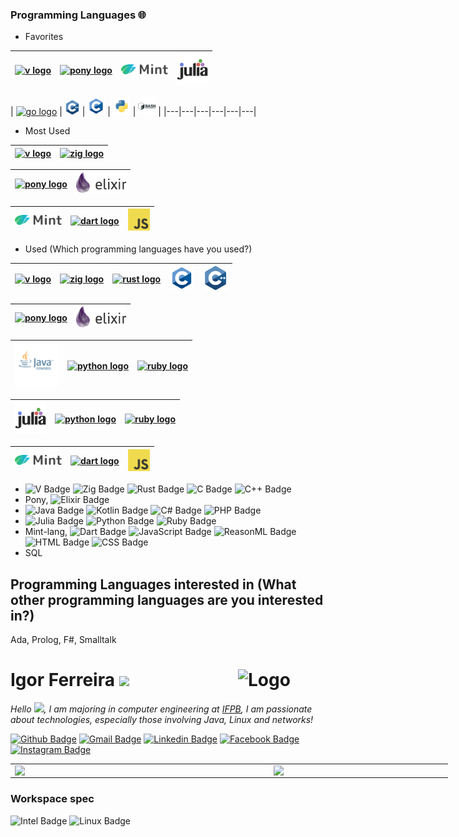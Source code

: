 ### Programming Languages 🌐
- Favorites

| [<img src="https://raw.githubusercontent.com/vlang/v-logo/master/dist/v-logo.svg?sanitize=true" alt="v logo" width="35">](https://vlang.io/) | [<img src="https://www.ponylang.io/images/logo.png" alt="pony logo" width="50">](https://www.ponylang.io/) | [<img src="https://raw.githubusercontent.com/mint-lang/mint/master/src/assets/mint-logo.svg" alt="mint logo" width="75">](https://www.mint-lang.com/) | [<img src="https://raw.githubusercontent.com/github/explore/cfd26557025b2ccaa2d3d25f3e518e29ebea05c5/topics/julia/julia.png" alt="julia logo" width="50">](https://julialang.org/) |
|---|---|---|---|

| [<img src="https://raw.githubusercontent.com/Delta456/Delta456/master/img/golang.png" alt="go logo" width="38">](https://golang.org/) | [<img src="https://raw.githubusercontent.com/github/explore/80688e429a7d4ef2fca1e82350fe8e3517d3494d/topics/cpp/cpp.png" alt="cpp logo" width="24">](https://isocpp.org/)  |  [<img src="https://raw.githubusercontent.com/github/explore/80688e429a7d4ef2fca1e82350fe8e3517d3494d/topics/c/c.png" alt="c logo" width="28">](http://www.open-std.org/jtc1/sc22/wg14/) |  [<img src="https://raw.githubusercontent.com/github/explore/80688e429a7d4ef2fca1e82350fe8e3517d3494d/topics/python/python.png" alt="python logo" width="28">](https://www.python.org/) | [<img src="https://raw.githubusercontent.com/github/explore/80688e429a7d4ef2fca1e82350fe8e3517d3494d/topics/bash/bash.png" alt="bash logo" width="28">](https://www.gnu.org/software/bash/)  |
|---|---|---|---|---|---|

- Most Used

| [<img src="https://raw.githubusercontent.com/vlang/v-logo/master/dist/v-logo.svg?sanitize=true" alt="v logo" width="35">](https://vlang.io/) | [<img src="https://camo.githubusercontent.com/99f388a65a6eed1d03fc9bc24c983debcb2445e07f53af825e28e69c049a6912/68747470733a2f2f7a69676c616e672e6f72672f7a69672d6c6f676f2e737667" alt="zig logo" width="70">](https://ziglang.org/) |
|---|---|

| [<img src="https://www.ponylang.io/images/logo.png" alt="pony logo" width="50">](https://www.ponylang.io/) | [<img src="https://raw.githubusercontent.com/elixir-lang/elixir-lang.github.com/master/images/logo/logo.png" alt="elixir logo" width="80">](https://elixir-lang.org/) |
|---|---|

| [<img src="https://raw.githubusercontent.com/mint-lang/mint/master/src/assets/mint-logo.svg" alt="mint logo" width="75">](https://www.mint-lang.com/) | [<img src="https://github.com/dart-lang/site-shared/blob/master/src/_assets/image/dart/logo%2Btext/vertical/default.svg" alt="dart logo" width="26">](https://dart.dev/) | [<img src="https://raw.githubusercontent.com/github/explore/80688e429a7d4ef2fca1e82350fe8e3517d3494d/topics/javascript/javascript.png" alt="js logo" width="35">](https://www.mint-lang.com/) |
|---|---|---|

- Used (Which programming languages have you used?)

| [<img src="https://raw.githubusercontent.com/vlang/v-logo/master/dist/v-logo.svg?sanitize=true" alt="v logo" width="35">](https://vlang.io/) | [<img src="https://camo.githubusercontent.com/99f388a65a6eed1d03fc9bc24c983debcb2445e07f53af825e28e69c049a6912/68747470733a2f2f7a69676c616e672e6f72672f7a69672d6c6f676f2e737667" alt="zig logo" width="70">](https://ziglang.org/) | [<img src="https://www.rust-lang.org/static/images/rust-logo-blk.svg" alt="rust logo" width="50">](https://www.rust-lang.org/) | [<img src="https://raw.githubusercontent.com/github/explore/f3e22f0dca2be955676bc70d6214b95b13354ee8/topics/c/c.png" alt="c logo" width="40">](https://www.cplusplus.com/reference/clibrary/) | [<img src="https://raw.githubusercontent.com/github/explore/180320cffc25f4ed1bbdfd33d4db3a66eeeeb358/topics/cpp/cpp.png" alt="c++ logo" width="40">](https://www.cplusplus.com/) |
|---|---|---|---|---|

| [<img src="https://www.ponylang.io/images/logo.png" alt="pony logo" width="50">](https://www.ponylang.io/) | [<img src="https://raw.githubusercontent.com/elixir-lang/elixir-lang.github.com/master/images/logo/logo.png" alt="elixir logo" width="80">](https://elixir-lang.org/) |
|---|---|

| [<img src="https://raw.githubusercontent.com/github/explore/80688e429a7d4ef2fca1e82350fe8e3517d3494d/topics/java/java.png" alt="java logo" width="70">](https://www.java.com/) | [<img src="https://www.python.org/static/img/python-logo-large.c36dccadd999.png?1576869008" alt="python logo" width="34">](https://www.python.org/) | [<img src="https://www.ruby-lang.org/images/header-ruby-logo.png" alt="ruby logo" width="35">](https://www.ruby-lang.org/) |
|---|---|---|

| [<img src="https://raw.githubusercontent.com/github/explore/cfd26557025b2ccaa2d3d25f3e518e29ebea05c5/topics/julia/julia.png" alt="julia logo" width="50">](https://julialang.org/) | [<img src="https://www.python.org/static/img/python-logo-large.c36dccadd999.png?1576869008" alt="python logo" width="34">](https://www.python.org/) | [<img src="https://www.ruby-lang.org/images/header-ruby-logo.png" alt="ruby logo" width="35">](https://www.ruby-lang.org/) |
|---|---|---|

| [<img src="https://raw.githubusercontent.com/mint-lang/mint/master/src/assets/mint-logo.svg" alt="mint logo" width="75">](https://www.mint-lang.com/) | [<img src="https://github.com/dart-lang/site-shared/blob/master/src/_assets/image/dart/logo%2Btext/vertical/default.svg" alt="dart logo" width="26">](https://dart.dev/) | [<img src="https://raw.githubusercontent.com/github/explore/80688e429a7d4ef2fca1e82350fe8e3517d3494d/topics/javascript/javascript.png" alt="js logo" width="35">](https://www.mint-lang.com/) |
|---|---|---|

- ![V Badge](https://img.shields.io/badge/V-%23ED8B00.svg?&style=for-the-badge&logo=v) ![Zig Badge](https://img.shields.io/badge/Zig-%23ED8B00.svg?&style=for-the-badge&logo=zig) ![Rust Badge](https://img.shields.io/badge/Rust-%23ED8B00.svg?&style=for-the-badge&logo=rust) ![C Badge](https://img.shields.io/badge/c%20-%2300599C.svg?&style=for-the-badge&logo=c&logoColor=white) ![C++ Badge](https://img.shields.io/badge/C++-%23ED8B00.svg?&style=for-the-badge&logo=Cplusplus)
- Pony, ![Elixir Badge](https://img.shields.io/badge/Elixir-%23ED8B00.svg?&style=for-the-badge&logo=Elixir)
- ![Java Badge](https://img.shields.io/badge/java-%23ED8B00.svg?&style=for-the-badge&logo=java&logoColor=white) ![Kotlin Badge](https://img.shields.io/badge/Kotlin-%23ED8B00.svg?&style=for-the-badge&logo=Kotlin) ![C# Badge](https://img.shields.io/badge/C\#-%23ED8B00.svg?&style=for-the-badge&logo=C#) ![PHP Badge](https://img.shields.io/badge/PHP-%23ED8B00.svg?&style=for-the-badge&logo=PHP)
- ![Julia Badge](https://img.shields.io/badge/Julia-%23ED8B00.svg?&style=for-the-badge&logo=julia) ![Python Badge](https://img.shields.io/badge/python%20-%2314354C.svg?&style=for-the-badge&logo=python) ![Ruby Badge](https://img.shields.io/badge/Ruby-%23ED8B00.svg?&style=for-the-badge&logo=ruby)
- Mint-lang, ![Dart Badge](https://img.shields.io/badge/Dart-%23ED8B00.svg?&style=for-the-badge&logo=dart) ![JavaScript Badge](https://img.shields.io/badge/JavaScript-%23ED8B00.svg?&style=for-the-badge&logo=JavaScript) ![ReasonML Badge](https://img.shields.io/badge/ReasonML-%23ED8B00.svg?&style=for-the-badge&logo=Reason) ![HTML Badge](https://img.shields.io/badge/HTML-%23ED8B00.svg?&style=for-the-badge&logo=HTML5) ![CSS Badge](https://img.shields.io/badge/CSS-%23ED8B00.svg?&style=for-the-badge&logo=CSS3)
- SQL

## Programming Languages interested in (What other programming languages are you interested in?)
Ada, Prolog, F#, Smalltalk

<img src="https://media.giphy.com/media/M9gbBd9nbDrOTu1Mqx/giphy.gif" width="140" alt="Logo" align="right" /> Igor Ferreira <img src="https://media.giphy.com/media/VgCDAzcKvsR6OM0uWg/giphy.gif" width="50">
=====

<p><em>Hello <img src="https://media.giphy.com/media/hvRJCLFzcasrR4ia7z/giphy.gif" width="20px">, I am majoring in computer engineering at <a href="https://www.ifpb.edu.br/campinagrande">IFPB</a>, I am passionate about technologies, especially those involving Java, Linux and networks!
</em></p>

[![Github Badge](https://img.shields.io/badge/github-%23100000.svg?&style=for-the-badge&logo=github&logoColor=white&link=mailto:https://github.com/Joshaby)](https://github.com/Joshaby)
[![Gmail Badge](https://img.shields.io/badge/gmail-D14836?&style=for-the-badge&logo=gmail&logoColor=white&link=mailto:josehenriquebrito55@gmail.com)](josehenriquebrito55@gmail.com/)
[![Linkedin Badge](https://img.shields.io/badge/linkedin-%230077B5.svg?&style=for-the-badge&logo=linkedin&logoColor=white&link=mailto:https://www.linkedin.com/in/jos%C3%A9-henrique-azevedo-de-brito-a305761b2/)](https://www.linkedin.com/in/jos%C3%A9-henrique-azevedo-de-brito-a305761b2/)
[![Facebook Badge](https://img.shields.io/badge/facebook-%231877F2.svg?&style=for-the-badge&logo=facebook&logoColor=white&link=mailto:https://www.facebook.com/Joshaby707)](https://www.facebook.com/Joshaby707/)
[![Instagram Badge](https://img.shields.io/badge/instagram-%23E4405F.svg?&style=for-the-badge&logo=instagram&logoColor=white&link=mailto:https://www.instagram.com/josehenrique707/)](https://www.instagram.com/josehenrique707/)

<center>
  <table style="width: 700px; align='right';" >
        <td><img width="400px" align="left" src="https://github-readme-stats.vercel.app/api/top-langs/?username=joshaby&layout=compact" /></td>
        <td><img width="495px" align="left" src="https://github-readme-stats.vercel.app/api?username=joshaby&show_icons=true&bg_color=FFF&text_color=000&title_color=14274e&icon_color=394867" /></td>  
  </table>
</center>

### Workspace spec

![Intel Badge](https://img.shields.io/badge/intel-core%20i5%208th-%230071C5.svg?&style=for-the-badge&logo=intel&logoColor=white)
![Linux Badge](https://img.shields.io/badge/KDE_Neon_5.20-Samsung%20x30%20-%230078D6.svg?&style=for-the-badge&logo=linux&logoColor=white)

